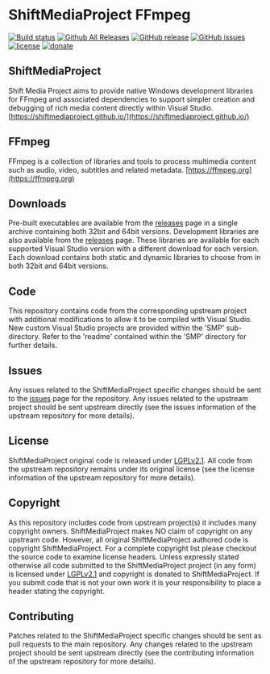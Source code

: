 ShiftMediaProject FFmpeg
=============
[![Build status](https://ci.appveyor.com/api/projects/status/4x01kkkws4aok5oq?svg=true)](https://ci.appveyor.com/project/Sibras/ffmpeg)
[![Github All Releases](https://img.shields.io/github/downloads/ShiftMediaProject/FFmpeg/total.svg)](https://github.com/ShiftMediaProject/FFmpeg/releases)
[![GitHub release](https://img.shields.io/github/release/ShiftMediaProject/FFmpeg.svg)](https://github.com/ShiftMediaProject/FFmpeg/releases/latest)
[![GitHub issues](https://img.shields.io/github/issues/ShiftMediaProject/FFmpeg.svg)](https://github.com/ShiftMediaProject/FFmpeg/issues)
[![license](https://img.shields.io/github/license/ShiftMediaProject/FFmpeg.svg)](https://github.com/ShiftMediaProject/FFmpeg)
[![donate](https://img.shields.io/badge/donate-link-brightgreen.svg)](https://shiftmediaproject.github.io/8-donate/)
## ShiftMediaProject

Shift Media Project aims to provide native Windows development libraries for FFmpeg and associated dependencies to support simpler creation and debugging of rich media content directly within Visual Studio. [https://shiftmediaproject.github.io/](https://shiftmediaproject.github.io/)

## FFmpeg

FFmpeg is a collection of libraries and tools to process multimedia content such as audio, video, subtitles and related metadata. [https://ffmpeg.org](https://ffmpeg.org)

## Downloads

Pre-built executables are available from the [releases](https://github.com/ShiftMediaProject/FFmpeg/releases) page in a single archive containing both 32bit and 64bit versions.
Development libraries are also available from the [releases](https://github.com/ShiftMediaProject/FFmpeg/releases) page. These libraries are available for each supported Visual Studio version with a different download for each version. Each download contains both static and dynamic libraries to choose from in both 32bit and 64bit versions.

## Code

This repository contains code from the corresponding upstream project with additional modifications to allow it to be compiled with Visual Studio. New custom Visual Studio projects are provided within the 'SMP' sub-directory. Refer to the 'readme' contained within the 'SMP' directory for further details.

## Issues

Any issues related to the ShiftMediaProject specific changes should be sent to the [issues](https://github.com/ShiftMediaProject/FFmpeg/issues) page for the repository. Any issues related to the upstream project should be sent upstream directly (see the issues information of the upstream repository for more details).

## License

ShiftMediaProject original code is released under [LGPLv2.1](https://www.gnu.org/licenses/lgpl-2.1.html). All code from the upstream repository remains under its original license (see the license information of the upstream repository for more details).

## Copyright

As this repository includes code from upstream project(s) it includes many copyright owners. ShiftMediaProject makes NO claim of copyright on any upstream code. However, all original ShiftMediaProject authored code is copyright ShiftMediaProject. For a complete copyright list please checkout the source code to examine license headers. Unless expressly stated otherwise all code submitted to the ShiftMediaProject project (in any form) is licensed under [LGPLv2.1](https://www.gnu.org/licenses/lgpl-2.1.html) and copyright is donated to ShiftMediaProject. If you submit code that is not your own work it is your responsibility to place a header stating the copyright.

## Contributing

Patches related to the ShiftMediaProject specific changes should be sent as pull requests to the main repository. Any changes related to the upstream project should be sent upstream directly (see the contributing information of the upstream repository for more details).